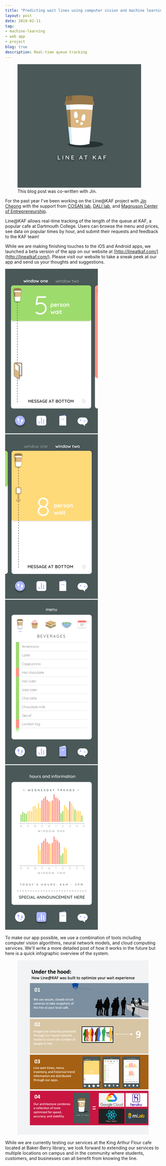 ```yaml
---
title: "Predicting wait lines using computer vision and machine learning"
layout: post
date: 2019-02-11
tag:
- machine-learning
- web app
- project
blog: true
description: Real-time queue tracking 
---
```


<figure>
  <img src="/assets/images/lineatkaf/main.png" width="400">
    <figcaption>This blog post was co-written with Jin.</figcaption>
</figure>

For the past year I've been working on the Line@KAF project with [Jin Cheong](http://jinhyuncheong.com/) with the support from [COSAN lab](http://cosanlab.com), [DALI lab](http://dali.dartmouth.edu/projects-blog/kaf), and [Magnuson Center of Entrepreneurship](https://magnuson.dartmouth.edu/).

Line@KAF allows real-time tracking of the length of the queue at KAF, a popular cafe at Dartmouth College. Users can browse the menu and prices, see data on popular times by hour, and submit their requests and feedback to the KAF team!

While we are making finishing touches to the iOS and Android apps, we launched a beta version of the app
on our website at [http://lineatkaf.com/](http://lineatkaf.com/).
Please visit our website to take a sneak peek at our app and send us your thoughts and suggestions.  

<div class="grid w-3/4 grid-cols-2 gap-4 mx-auto">
    <img src="/assets/images/lineatkaf/img1.png" class="my-0">    
    <img src="/assets/images/lineatkaf/img2.png" class="my-0">  
    <img src="/assets/images/lineatkaf/img3.png" class="my-0">  
    <img src="/assets/images/lineatkaf/img4.png" class="my-0">  
</div>

To make our app possible, we use a combination of tools including computer vision algorithms, neural network models, and cloud computing services. We'll write a more detailed post of how it works in the future but here is a quick infographic overview of the system.

<figure>
    <img src="/assets/images/lineatkaf/infographic.png" class='w-3/4 mx-auto'>    
</figure>

While we are currently testing our services at the King Arthur Flour cafe located at Baker-Berry library,
we look forward to extending our services to multiple locations on campus and in the community where students,
customers, and businesses can all benefit from knowing the line.
